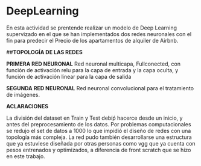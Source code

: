 # DeepLearning
En esta actividad se prentende realizar un modelo de Deep Learning supervizado en el que se han implementados dos redes neuronales con el fin para predecir el Precio de los apartamentos de alquiler de Airbnb.

##**TOPOLOGÍA DE LAS REDES**


**PRIMERA RED NEURONAL**
Red neuronal multicapa, Fullconected, con función de activación relu para la capa de entrada y la capa oculta, y función de activación linear para la capa de salida 

**SEGUNDA RED NEURONAL**
Red neuronal convolucional para el tratamiento de imágenes.

**ACLARACIONES**

La división del dataset en Train y Test debíṕ hacerce desde un inicio, y antes del preprocesamiento de los datos.
Por problemas computacionales se redujo el set de datos a 1000 lo que impidió el diseño de redes con una topología más compleja.
La red pudo también desarrollarse una estructura que ya estuviese diseñada por otras personas como vgg que ya cuenta con pesos entrenados y optimizados, a diferencia de front scratch que se hizo en este trabajo.


